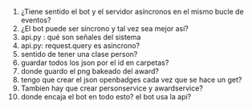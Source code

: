 1. ¿Tiene sentido el bot y el servidor asíncronos en el mismo bucle de eventos?
2. ¿El bot puede ser síncrono y tal vez sea mejor así?
3. api.py : qué son señales del sistema
4. api.py: request.query es asincrono?
5. sentido de tener una clase person?
6. guardar todos los json por el id en carpetas?
7. donde guardo el png bakeado del award?
8. tengo que crear el json openbadges cada vez que se hace un get?
9. Tambien hay que crear personservice y awardservice?
10. donde encaja el bot en todo esto? el bot usa la api?

